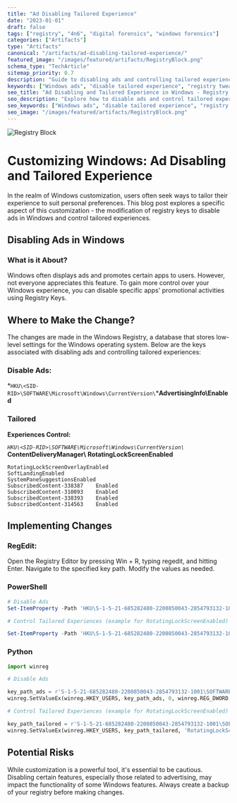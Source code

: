 ```yaml
---
title: "Ad Disabling Tailored Experience"
date: "2023-01-01"
draft: false
tags: ["registry", "4n6", "digital forensics", "windows forensics"]
categories: ["Artifacts"]
type: "Artifacts"
canonical: "/artifacts/ad-disabling-tailored-experience/"
featured_image: "/images/featured/artifacts/RegistryBlock.png"
schema_type: "TechArticle"
sitemap_priority: 0.7
description: "Guide to disabling ads and controlling tailored experience in Windows via registry tweaks. Learn forensic implications, privacy settings, and how to optimize Windows forensics investigations."
keywords: ["Windows ads", "disable tailored experience", "registry tweaks", "Windows privacy", "forensic implications", "Windows customization", "ad settings", "Windows telemetry", "digital forensics", "privacy optimization", "Windows registry", "forensic analysis"]
seo_title: "Ad Disabling and Tailored Experience in Windows - Registry Tweaks"
seo_description: "Explore how to disable ads and control tailored experiences in Windows through registry modifications. Understand the forensic implications and enhance your Windows forensics investigations with this comprehensive guide."
seo_keywords: ["Windows ads", "disable tailored experience", "registry tweaks", "Windows privacy", "forensic implications", "Windows customization", "ad settings", "Windows telemetry", "digital forensics", "privacy optimization", "Windows registry", "forensic analysis"]
seo_image: "/images/featured/artifacts/RegistryBlock.png"
---
```


![Registry Block](/images/featured/artifacts/RegistryBlock.png)

# Customizing Windows: Ad Disabling and Tailored Experience

In the realm of Windows customization, users often seek ways to tailor their experience to suit personal
preferences. This blog post explores a specific aspect of this customization - the modification of registry keys
to disable ads in Windows and control tailored experiences.
## Disabling Ads in Windows

### What is it About?

Windows often displays ads and promotes certain apps to users. However, not everyone appreciates this feature.
To gain more control over your Windows experience, you can disable specific apps' promotional activities using
Registry Keys.

## Where to Make the Change?

The changes are made in the Windows Registry, a database that stores low-level settings for the Windows
operating system. Below are the keys associated with disabling ads and controlling tailored experiences:

### Disable Ads:

*`HKU\<SID-RID>\SOFTWARE\Microsoft\Windows\CurrentVersion\`***AdvertisingInfo\Enabled**

### Tailored

**Experiences Control:**

_`HKU\<SID-RID>\SOFTWARE\Microsoft\Windows\CurrentVersion\`_ **ContentDeliveryManager\\**
**RotatingLockScreenEnabled**

```
RotatingLockScreenOverlayEnabled  
SoftLandingEnabled  
SystemPaneSuggestionsEnabled  
SubscribedContent-338387    Enabled  
SubscribedContent-310093    Enabled  
SubscribedContent-338393    Enabled  
SubscribedContent-314563    Enabled  
```

## Implementing Changes

### RegEdit:

Open the Registry Editor by pressing Win + R, typing regedit, and hitting Enter.
Navigate to the specified key path.
Modify the values as needed.

### PowerShell

```powershell
# Disable Ads
Set-ItemProperty -Path 'HKU\S-1-5-21-685282480-2200850043-2854793132-1001\SOFTWARE\Microsoft\Windows\CurrentVersion\AdvertisingInfo\' -Name 'Enabled' -Value 0

# Control Tailored Experiences (example for RotatingLockScreenEnabled)

Set-ItemProperty -Path 'HKU\S-1-5-21-685282480-2200850043-2854793132-1001\SOFTWARE\Microsoft\Windows\CurrentVersion\ContentDeliveryManager\' -Name 'RotatingLockScreenEnabled' -Value 0
```
### Python

```python
import winreg

# Disable Ads

key_path_ads = r'S-1-5-21-685282480-2200850043-2854793132-1001\SOFTWARE\Microsoft\Windows\CurrentVersion\AdvertisingInfo'
winreg.SetValueEx(winreg.HKEY_USERS, key_path_ads, 0, winreg.REG_DWORD, 0)

# Control Tailored Experiences (example for RotatingLockScreenEnabled)

key_path_tailored = r'S-1-5-21-685282480-2200850043-2854793132-1001\SOFTWARE\Microsoft\Windows\CurrentVersion\ContentDeliveryManager'
winreg.SetValueEx(winreg.HKEY_USERS, key_path_tailored, 'RotatingLockScreenEnabled', winreg.REG_DWORD, 0)
```

## Potential Risks

While customization is a powerful tool, it's essential to be cautious. Disabling certain features, especially
those related to advertising, may impact the functionality of some Windows features. Always create a backup of
your registry before making changes.